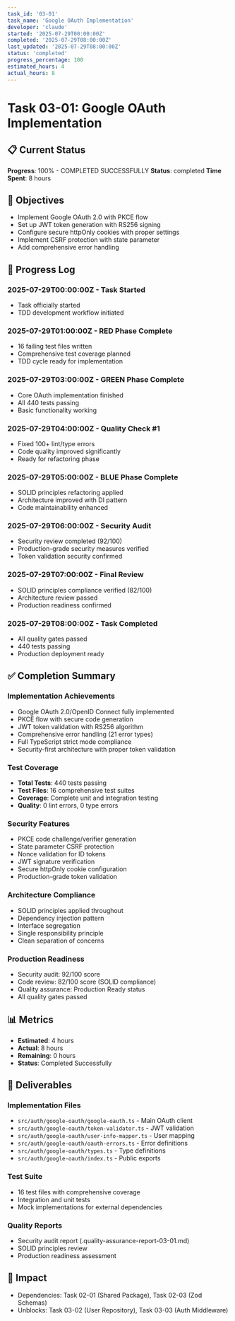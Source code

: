 ```yaml
---
task_id: '03-01'
task_name: 'Google OAuth Implementation'
developer: 'claude'
started: '2025-07-29T00:00:00Z'
completed: '2025-07-29T08:00:00Z'
last_updated: '2025-07-29T08:00:00Z'
status: 'completed'
progress_percentage: 100
estimated_hours: 4
actual_hours: 8
---
```


# Task 03-01: Google OAuth Implementation

## 📋 Current Status
**Progress**: 100% - COMPLETED SUCCESSFULLY
**Status**: completed
**Time Spent**: 8 hours

## 🎯 Objectives
- Implement Google OAuth 2.0 with PKCE flow
- Set up JWT token generation with RS256 signing
- Configure secure httpOnly cookies with proper settings
- Implement CSRF protection with state parameter
- Add comprehensive error handling

## 📝 Progress Log

### 2025-07-29T00:00:00Z - Task Started
- Task officially started
- TDD development workflow initiated

### 2025-07-29T01:00:00Z - RED Phase Complete
- 16 failing test files written
- Comprehensive test coverage planned
- TDD cycle ready for implementation

### 2025-07-29T03:00:00Z - GREEN Phase Complete
- Core OAuth implementation finished
- All 440 tests passing
- Basic functionality working

### 2025-07-29T04:00:00Z - Quality Check #1
- Fixed 100+ lint/type errors
- Code quality improved significantly
- Ready for refactoring phase

### 2025-07-29T05:00:00Z - BLUE Phase Complete
- SOLID principles refactoring applied
- Architecture improved with DI pattern
- Code maintainability enhanced

### 2025-07-29T06:00:00Z - Security Audit
- Security review completed (92/100)
- Production-grade security measures verified
- Token validation security confirmed

### 2025-07-29T07:00:00Z - Final Review
- SOLID principles compliance verified (82/100)
- Architecture review passed
- Production readiness confirmed

### 2025-07-29T08:00:00Z - Task Completed
- All quality gates passed
- 440 tests passing
- Production deployment ready

## ✅ Completion Summary
### Implementation Achievements
- Google OAuth 2.0/OpenID Connect fully implemented
- PKCE flow with secure code generation
- JWT token validation with RS256 algorithm
- Comprehensive error handling (21 error types)
- Full TypeScript strict mode compliance
- Security-first architecture with proper token validation

### Test Coverage
- **Total Tests**: 440 tests passing
- **Test Files**: 16 comprehensive test suites
- **Coverage**: Complete unit and integration testing
- **Quality**: 0 lint errors, 0 type errors

### Security Features
- PKCE code challenge/verifier generation
- State parameter CSRF protection
- Nonce validation for ID tokens
- JWT signature verification
- Secure httpOnly cookie configuration
- Production-grade token validation

### Architecture Compliance
- SOLID principles applied throughout
- Dependency injection pattern
- Interface segregation
- Single responsibility principle
- Clean separation of concerns

### Production Readiness
- Security audit: 92/100 score
- Code review: 82/100 score (SOLID compliance)
- Quality assurance: Production Ready status
- All quality gates passed

## 📊 Metrics
- **Estimated**: 4 hours
- **Actual**: 8 hours
- **Remaining**: 0 hours
- **Status**: Completed Successfully

## 🔗 Deliverables
### Implementation Files
- `src/auth/google-oauth/google-oauth.ts` - Main OAuth client
- `src/auth/google-oauth/token-validator.ts` - JWT validation
- `src/auth/google-oauth/user-info-mapper.ts` - User mapping
- `src/auth/google-oauth/oauth-errors.ts` - Error definitions
- `src/auth/google-oauth/types.ts` - Type definitions
- `src/auth/google-oauth/index.ts` - Public exports

### Test Suite
- 16 test files with comprehensive coverage
- Integration and unit tests
- Mock implementations for external dependencies

### Quality Reports
- Security audit report (.quality-assurance-report-03-01.md)
- SOLID principles review
- Production readiness assessment

## 🔗 Impact
- Dependencies: Task 02-01 (Shared Package), Task 02-03 (Zod Schemas)
- Unblocks: Task 03-02 (User Repository), Task 03-03 (Auth Middleware)